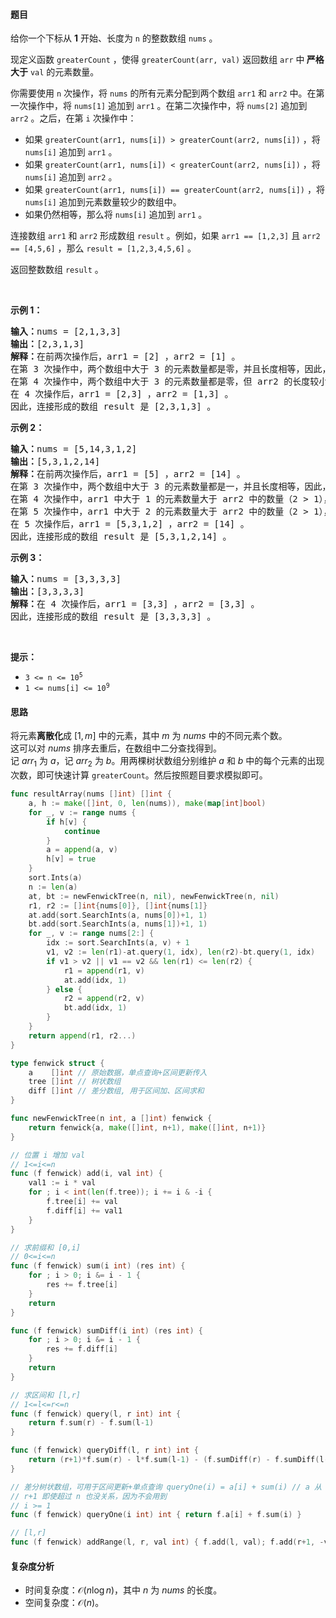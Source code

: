 #### 题目

<p>给你一个下标从 <strong>1</strong> 开始、长度为 <code>n</code> 的整数数组 <code>nums</code> 。</p>

<p>现定义函数 <code>greaterCount</code> ，使得 <code>greaterCount(arr, val)</code> 返回数组 <code>arr</code> 中<strong> 严格大于</strong> <code>val</code> 的元素数量。</p>

<p>你需要使用 <code>n</code> 次操作，将 <code>nums</code> 的所有元素分配到两个数组 <code>arr1</code> 和 <code>arr2</code> 中。在第一次操作中，将 <code>nums[1]</code> 追加到 <code>arr1</code> 。在第二次操作中，将 <code>nums[2]</code> 追加到 <code>arr2</code> 。之后，在第 <code>i</code> 次操作中：</p>

<ul>
	<li>如果 <code>greaterCount(arr1, nums[i]) > greaterCount(arr2, nums[i])</code> ，将 <code>nums[i]</code> 追加到 <code>arr1</code> 。</li>
	<li>如果 <code>greaterCount(arr1, nums[i]) < greaterCount(arr2, nums[i])</code> ，将 <code>nums[i]</code> 追加到 <code>arr2</code> 。</li>
	<li>如果 <code>greaterCount(arr1, nums[i]) == greaterCount(arr2, nums[i])</code> ，将 <code>nums[i]</code> 追加到元素数量较少的数组中。</li>
	<li>如果仍然相等，那么将 <code>nums[i]</code> 追加到 <code>arr1</code> 。</li>
</ul>

<p>连接数组 <code>arr1</code> 和 <code>arr2</code> 形成数组 <code>result</code> 。例如，如果 <code>arr1 == [1,2,3]</code> 且 <code>arr2 == [4,5,6]</code> ，那么 <code>result = [1,2,3,4,5,6]</code> 。</p>

<p>返回整数数组 <code>result</code> 。</p>

<p> </p>

<p><strong class="example">示例 1：</strong></p>

<pre>
<strong>输入：</strong>nums = [2,1,3,3]
<strong>输出：</strong>[2,3,1,3]
<strong>解释：</strong>在前两次操作后，arr1 = [2] ，arr2 = [1] 。
在第 3 次操作中，两个数组中大于 3 的元素数量都是零，并且长度相等，因此，将 nums[3] 追加到 arr1 。
在第 4 次操作中，两个数组中大于 3 的元素数量都是零，但 arr2 的长度较小，因此，将 nums[4] 追加到 arr2 。
在 4 次操作后，arr1 = [2,3] ，arr2 = [1,3] 。
因此，连接形成的数组 result 是 [2,3,1,3] 。
</pre>

<p><strong class="example">示例 2：</strong></p>

<pre>
<strong>输入：</strong>nums = [5,14,3,1,2]
<strong>输出：</strong>[5,3,1,2,14]
<strong>解释：</strong>在前两次操作后，arr1 = [5] ，arr2 = [14] 。
在第 3 次操作中，两个数组中大于 3 的元素数量都是一，并且长度相等，因此，将 nums[3] 追加到 arr1 。
在第 4 次操作中，arr1 中大于 1 的元素数量大于 arr2 中的数量（2 > 1），因此，将 nums[4] 追加到 arr1 。
在第 5 次操作中，arr1 中大于 2 的元素数量大于 arr2 中的数量（2 > 1），因此，将 nums[5] 追加到 arr1 。
在 5 次操作后，arr1 = [5,3,1,2] ，arr2 = [14] 。
因此，连接形成的数组 result 是 [5,3,1,2,14] 。
</pre>

<p><strong class="example">示例 3：</strong></p>

<pre>
<strong>输入：</strong>nums = [3,3,3,3]
<strong>输出：</strong>[3,3,3,3]
<strong>解释：</strong>在 4 次操作后，arr1 = [3,3] ，arr2 = [3,3] 。
因此，连接形成的数组 result 是 [3,3,3,3] 。
</pre>

<p> </p>

<p><strong>提示：</strong></p>

<ul>
	<li><code>3 <= n <= 10<sup>5</sup></code></li>
	<li><code>1 <= nums[i] <= 10<sup>9</sup></code></li>
</ul>

#### 思路

将元素**离散化**成 $[1,m]$ 中的元素，其中 $m$ 为 $\textit{nums}$ 中的不同元素个数。  
这可以对 $\textit{nums}$ 排序去重后，在数组中二分查找得到。  
记 $\textit{arr}_1$ 为 $a$，记 $\textit{arr}_2$ 为 $b$。用两棵树状数组分别维护 $a$ 和 $b$ 中的每个元素的出现次数，即可快速计算 $\texttt{greaterCount}$。然后按照题目要求模拟即可。

```go [sol]
func resultArray(nums []int) []int {
	a, h := make([]int, 0, len(nums)), make(map[int]bool)
	for _, v := range nums {
		if h[v] {
			continue
		}
		a = append(a, v)
		h[v] = true
	}
	sort.Ints(a)
	n := len(a)
	at, bt := newFenwickTree(n, nil), newFenwickTree(n, nil)
	r1, r2 := []int{nums[0]}, []int{nums[1]}
	at.add(sort.SearchInts(a, nums[0])+1, 1)
	bt.add(sort.SearchInts(a, nums[1])+1, 1)
	for _, v := range nums[2:] {
		idx := sort.SearchInts(a, v) + 1
		v1, v2 := len(r1)-at.query(1, idx), len(r2)-bt.query(1, idx)
		if v1 > v2 || v1 == v2 && len(r1) <= len(r2) {
			r1 = append(r1, v)
			at.add(idx, 1)
		} else {
			r2 = append(r2, v)
			bt.add(idx, 1)
		}
	}
	return append(r1, r2...)
}

type fenwick struct {
	a    []int // 原始数据，单点查询+区间更新传入
	tree []int // 树状数组
	diff []int // 差分数组, 用于区间加、区间求和
}

func newFenwickTree(n int, a []int) fenwick {
	return fenwick{a, make([]int, n+1), make([]int, n+1)}
}

// 位置 i 增加 val
// 1<=i<=n
func (f fenwick) add(i, val int) {
	val1 := i * val
	for ; i < int(len(f.tree)); i += i & -i {
		f.tree[i] += val
		f.diff[i] += val1
	}
}

// 求前缀和 [0,i]
// 0<=i<=n
func (f fenwick) sum(i int) (res int) {
	for ; i > 0; i &= i - 1 {
		res += f.tree[i]
	}
	return
}

func (f fenwick) sumDiff(i int) (res int) {
	for ; i > 0; i &= i - 1 {
		res += f.diff[i]
	}
	return
}

// 求区间和 [l,r]
// 1<=l<=r<=n
func (f fenwick) query(l, r int) int {
	return f.sum(r) - f.sum(l-1)
}

func (f fenwick) queryDiff(l, r int) int {
	return (r+1)*f.sum(r) - l*f.sum(l-1) - (f.sumDiff(r) - f.sumDiff(l-1))
}

// 差分树状数组，可用于区间更新+单点查询 queryOne(i) = a[i] + sum(i) // a 从 1 开始
// r+1 即使超过 n 也没关系，因为不会用到
// i >= 1
func (f fenwick) queryOne(i int) int { return f.a[i] + f.sum(i) }

// [l,r]
func (f fenwick) addRange(l, r, val int) { f.add(l, val); f.add(r+1, -val) }
```

#### 复杂度分析

- 时间复杂度：$\mathcal{O}(n\log n)$，其中 $n$ 为 $\textit{nums}$ 的长度。
- 空间复杂度：$\mathcal{O}(n)$。
